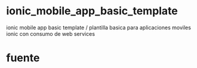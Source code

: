 # ionic_mobile_app_basic_template
ionic mobile app basic template / plantilla basica para aplicaciones moviles ionic con consumo de web services 

# fuente



